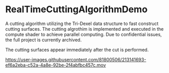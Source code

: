 # RealTimeCuttingAlgorithmDemo
A cutting algorithm utilizing the Tri-Dexel data structure to fast construct cutting surfaces. The cutting algrothim is implemented and executed in the compute shader to achieve parallel computing. Due to confidential issues, the full project is currently archived.





The cutting surfaces appear immediately after the cut is performed.

https://user-images.githubusercontent.com/81800506/213141693-ef6a2eba-c52a-4a8e-92be-2f4abfbc457c.mov



